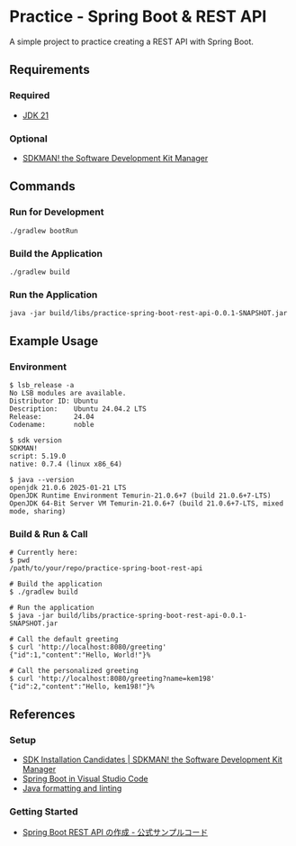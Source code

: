# Practice - Spring Boot & REST API

A simple project to practice creating a REST API with Spring Boot.

## Requirements

### Required

- [JDK 21](https://openjdk.org/projects/jdk/21/)

### Optional

- [SDKMAN! the Software Development Kit Manager](https://sdkman.io/)

## Commands

### Run for Development

```shell
./gradlew bootRun
```

### Build the Application

```shell
./gradlew build
```

### Run the Application

```shell
java -jar build/libs/practice-spring-boot-rest-api-0.0.1-SNAPSHOT.jar
```

## Example Usage

### Environment

```shell
$ lsb_release -a
No LSB modules are available.
Distributor ID: Ubuntu
Description:    Ubuntu 24.04.2 LTS
Release:        24.04
Codename:       noble

$ sdk version
SDKMAN!
script: 5.19.0
native: 0.7.4 (linux x86_64)

$ java --version
openjdk 21.0.6 2025-01-21 LTS
OpenJDK Runtime Environment Temurin-21.0.6+7 (build 21.0.6+7-LTS)
OpenJDK 64-Bit Server VM Temurin-21.0.6+7 (build 21.0.6+7-LTS, mixed mode, sharing)
```

### Build & Run & Call

```shell
# Currently here:
$ pwd
/path/to/your/repo/practice-spring-boot-rest-api

# Build the application
$ ./gradlew build

# Run the application
$ java -jar build/libs/practice-spring-boot-rest-api-0.0.1-SNAPSHOT.jar

# Call the default greeting
$ curl 'http://localhost:8080/greeting'
{"id":1,"content":"Hello, World!"}%

# Call the personalized greeting
$ curl 'http://localhost:8080/greeting?name=kem198'
{"id":2,"content":"Hello, kem198!"}%
```

## References

### Setup

- [SDK Installation Candidates \| SDKMAN! the Software Development Kit Manager](https://sdkman.io/sdks/)
- [Spring Boot in Visual Studio Code](https://code.visualstudio.com/docs/java/java-spring-boot)
- [Java formatting and linting](https://code.visualstudio.com/docs/java/java-linting)

### Getting Started

- [Spring Boot REST API の作成 - 公式サンプルコード](https://spring.pleiades.io/guides/gs/rest-service)
